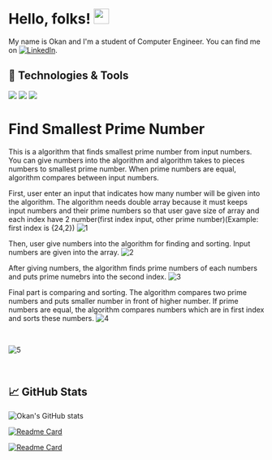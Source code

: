 # Hello, folks! <img src="https://raw.githubusercontent.com/MartinHeinz/MartinHeinz/master/wave.gif" width="30px">

My name is Okan and I'm a student of Computer Engineer. You can find me on [![LinkedIn][1.2]][1].

## 🔧 Technologies & Tools
![](https://img.shields.io/badge/OS-Windows-Green?style=flat&logo=windows&logoColor=white&color=2bbc8a)
![](https://img.shields.io/badge/Editor-VisualStudio-3DDC84?style=flat&logo=vs&logoColor=white&color=2bbc8a)
![](https://img.shields.io/badge/Code-C++-informational?style=flat&logo=c%2B%2B&logoColor=white&color=2bbc8a)

# Find Smallest Prime Number
This is a algorithm that finds smallest prime number from input numbers. You can give numbers into the algorithm and algorithm takes to pieces numbers to smallest prime number.
When prime numbers are equal, algorithm compares between input numbers.

First, user enter an input that indicates how many number will be given into the algorithm. The algorithm needs double array because it must keeps input numbers and their prime numbers so that user gave size of array and each index have 2 number(first index input, other prime number)(Example: first index is {24,2})
![1](https://user-images.githubusercontent.com/67058617/112761891-0ac7c580-9006-11eb-9b33-8984b4a6be4f.PNG)

Then, user give numbers into the algorithm for finding and sorting. Input numbers are given into the array.
![2](https://user-images.githubusercontent.com/67058617/112761892-0dc2b600-9006-11eb-82a8-c206b3da7310.PNG)

After giving numbers, the algorithm finds prime numbers of each numbers and puts prime numebrs into the second index.
![3](https://user-images.githubusercontent.com/67058617/112761895-10251000-9006-11eb-82a7-87d2e5e32686.PNG)

Final part is comparing and sorting. The algorithm compares two prime numbers and puts smaller number in front of higher number. If prime numbers are equal, the algorithm compares numbers which are in first index and sorts these numbers.
![4](https://user-images.githubusercontent.com/67058617/112761899-13200080-9006-11eb-9585-3c693fd2ae22.PNG)

<br />

![5](https://user-images.githubusercontent.com/67058617/112762461-76ab2d80-9008-11eb-8a97-1b151d04bdec.PNG)

<br />

## &#x1f4c8; GitHub Stats
<!--
[![Top Langs](https://github-readme-stats.vercel.app/api/top-langs/?username=Vasseurr&theme=cobalt)](https://github.com/Vasseurr/github-readme-stats)
-->
![Okan's GitHub stats](https://github-readme-stats.vercel.app/api?username=Vasseurr&show_icons=true&theme=dracula)

[![Readme Card](https://github-readme-stats.vercel.app/api/pin/?username=Vasseurr&repo=OWIS)](https://github.com/Vasseurr/OWIS)

[![Readme Card](https://github-readme-stats.vercel.app/api/pin/?username=Vasseurr&repo=User-Authentication)](https://github.com/Vasseurr/User-Authentication)



<!-- links to social media icons -->

[1.1]: http://i.imgur.com/0o48UoR.png (github icon with padding)
[1.2]: https://img.icons8.com/plasticine/25/000000/linkedin.png (LinkedIn icon without padding)

<!-- links to your social media accounts -->

[1]: https://www.linkedin.com/in/okanruzgar/
[2]: https://github.com/Vasseurr

